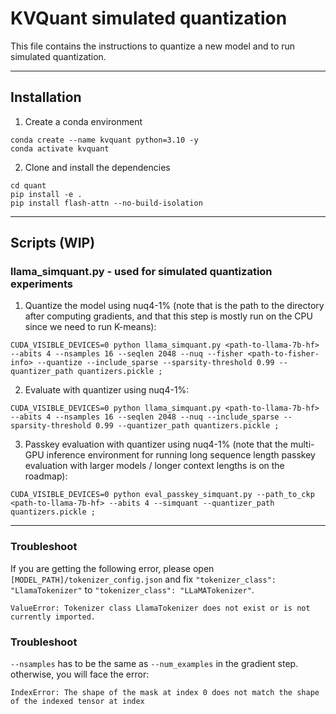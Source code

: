 # KVQuant simulated quantization

This file contains the instructions to quantize a new model and to run simulated quantization.

---

## Installation

1. Create a conda environment
```
conda create --name kvquant python=3.10 -y
conda activate kvquant
```

2. Clone and install the dependencies
```
cd quant
pip install -e .
pip install flash-attn --no-build-isolation
```

---
## Scripts (WIP)

### llama_simquant.py - used for simulated quantization experiments

1. Quantize the model using nuq4-1% (note that <path-to-fisher-info> is the path to the directory after computing gradients, and that this step is mostly run on the CPU since we need to run K-means):
```
CUDA_VISIBLE_DEVICES=0 python llama_simquant.py <path-to-llama-7b-hf> --abits 4 --nsamples 16 --seqlen 2048 --nuq --fisher <path-to-fisher-info> --quantize --include_sparse --sparsity-threshold 0.99 --quantizer_path quantizers.pickle ;
```

2. Evaluate with quantizer using nuq4-1%:
```
CUDA_VISIBLE_DEVICES=0 python llama_simquant.py <path-to-llama-7b-hf> --abits 4 --nsamples 16 --seqlen 2048 --nuq --include_sparse --sparsity-threshold 0.99 --quantizer_path quantizers.pickle ;
```

3. Passkey evaluation with quantizer using nuq4-1% (note that the multi-GPU inference environment for running long sequence length passkey evaluation with larger models / longer context lengths is on the roadmap):
```
CUDA_VISIBLE_DEVICES=0 python eval_passkey_simquant.py --path_to_ckp <path-to-llama-7b-hf> --abits 4 --simquant --quantizer_path quantizers.pickle ;
```

---

### Troubleshoot
If you are getting the following error, please open `[MODEL_PATH]/tokenizer_config.json` and fix `"tokenizer_class": "LlamaTokenizer"` to `"tokenizer_class": "LLaMATokenizer"`.
```
ValueError: Tokenizer class LlamaTokenizer does not exist or is not currently imported.
```

### Troubleshoot
`--nsamples` has to be the same as `--num_examples` in the gradient step. otherwise, you will face the error:
```
IndexError: The shape of the mask at index 0 does not match the shape of the indexed tensor at index
```
